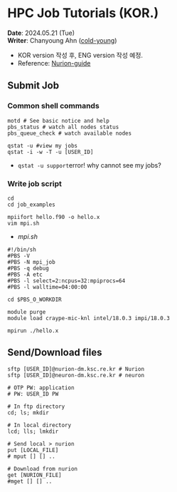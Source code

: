 # HPC Job Tutorials (KOR.)
**Date**: 2024.05.21 (Tue) <br>
**Writer**: Chanyoung Ahn ([cold-young](https://github.com/cold-young))

- KOR version 작성 후, ENG version 작성 예정.
- Reference: [Nurion-guide](https://docs-ksc.gitbook.io/nurion-user-guide-eng)

## Submit Job 

### Common shell commands
```shell
motd # See basic notice and help
pbs_status # watch all nodes status 
pbs_queue_check # watch available nodes

qstat -u #view my jobs
qstat -i -w -T -u [USER_ID]
```
- `qstat -u support`error! why cannot see my jobs?

### Write job script 
```shell
cd 
cd job_examples

mpiifort hello.f90 -o hello.x
vim mpi.sh
```

- *mpi.sh*
```shell
#!/bin/sh
#PBS -V
#PBS -N mpi_job
#PBS -q debug
#PBS -A etc
#PBS -l select=2:ncpus=32:mpiprocs=64
#PBS -l walltime=04:00:00

cd $PBS_O_WORKDIR

module purge
module load craype-mic-knl intel/18.0.3 impi/18.0.3

mpirun ./hello.x
```


## Send/Download files 

```shell
sftp [USER_ID]@nurion-dm.ksc.re.kr # Nurion
sftp [USER_ID]@neuron-dm.ksc.re.kr # neuron

# OTP PW: application
# PW: USER_ID PW
```

```shell
# In ftp directory
cd; ls; mkdir 

# In local directory
lcd; lls; lmkdir 

# Send local > nurion
put [LOCAL_FILE]
# mput [] [] ..

# Download from nurion
get [NURION_FILE]
#mget [] [] .. 
```
